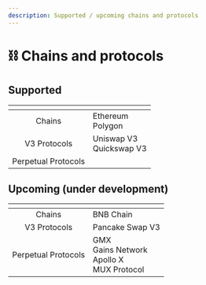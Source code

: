 ```yaml
---
description: Supported / upcoming chains and protocols
---
```


# ⛓ Chains and protocols

## Supported

<table data-view="cards"><thead><tr><th align="center"></th><th></th></tr></thead><tbody><tr><td align="center">Chains</td><td>Ethereum<br>Polygon</td></tr><tr><td align="center">V3 Protocols</td><td>Uniswap V3<br>Quickswap V3</td></tr><tr><td align="center">Perpetual Protocols</td><td></td></tr></tbody></table>

## Upcoming (under development)

<table data-view="cards"><thead><tr><th align="center"></th><th></th></tr></thead><tbody><tr><td align="center">Chains</td><td>BNB Chain<br></td></tr><tr><td align="center">V3 Protocols</td><td>Pancake Swap V3<br></td></tr><tr><td align="center">Perpetual Protocols</td><td>GMX<br>Gains Network<br>Apollo X<br>MUX Protocol</td></tr></tbody></table>

####
